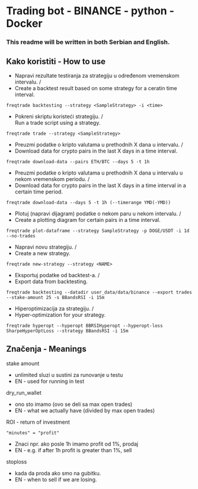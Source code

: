 # Trading bot - BINANCE - python - Docker

### This readme will be written in both Serbian and English.

## Kako koristiti - How to use

* Napravi rezultate testiranja za strategiju u određenom vremenskom intervalu. /<br>
* Create a backtest result based on some strategy for a ceratin time interval.
```
freqtrade backtesting --strategy <SampleStrategy> -i <time>
```

* Pokreni skriptu koristeći strategiju. /<br> Run a trade script using a strategy.
```
freqtrade trade --strategy <SampleStrategy>
```

* Preuzmi podatke o kripto valutama u prethodnih X dana u intervalu. / <br>
* Download data for crypto pairs in the last X days in a time interval.
```
freqtrade download-data --pairs ETH/BTC --days 5 -t 1h
```

* Preuzmi podatke o kripto valutama u prethodnih X dana u intervalu u nekom vremenskom periodu. / <br>
* Download data for crypto pairs in the last X days in a time interval in a certain time period.
```
freqtrade download-data --days 5 -t 1h (--timerange YMD(-YMD))
```

* Plotuj (napravi dijagram) podatke o nekom paru u nekom intervalu. / <br>
* Create a plotting diagram for certain pairs in a time interval.
```
freqtrade plot-dataframe --strategy SampleStrategy -p DOGE/USDT -i 1d --no-trades
```

* Napravi novu strategiju. / <br>
* Create a new strategy.
```
freqtrade new-strategy --strategy <NAME>
```

* Eksportuj podatke od backtest-a. / <br>
* Export data from backtesting.
```
freqtrade backtesting --datadir user_data/data/binance --export trades --stake-amount 25 -s BBandsRSI -i 15m
```

* Hiperoptimizacija za strategiju. / <br>
* Hyper-optimization for your strategy.
```
freqtrade hyperopt --hyperopt BBRSIHyperopt --hyperopt-loss SharpeHyperOptLoss --strategy BBandsRSI -i 15m
```

## Značenja - Meanings

stake amount
* unlimited sluzi u sustini za runovanje u testu <br>
* EN - used for running in test

dry_run_wallet
* ono sto imamo (ovo se deli sa max open trades) <br>
* EN - what we actually have (divided by max open trades)

ROI - return of investment <br>

```"minutes" = "profit"```

* Znaci npr. ako posle 1h imamo profit od 1%, prodaj
* EN - e.g. if after 1h profit is greater than 1%, sell

stoploss

* kada da proda ako smo na gubitku.
* EN - when to sell if we are losing.